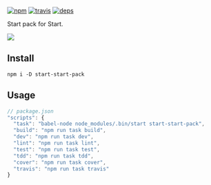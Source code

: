 [![npm](https://img.shields.io/npm/v/start-start-pack.svg?style=flat-square)](https://www.npmjs.com/package/start-start-pack)
[![travis](http://img.shields.io/travis/start-runner/start-pack.svg?style=flat-square)](https://travis-ci.org/start-runner/start-pack)
[![deps](https://img.shields.io/gemnasium/start-runner/start-pack.svg?style=flat-square)](https://gemnasium.com/start-runner/start-pack)

Start pack for Start.

![](http://funkyimg.com/i/27xdm.jpg)

## Install

```
npm i -D start-start-pack
```

## Usage

```js
// package.json
"scripts": {
  "task": "babel-node node_modules/.bin/start start-start-pack",
  "build": "npm run task build",
  "dev": "npm run task dev",
  "lint": "npm run task lint",
  "test": "npm run task test",
  "tdd": "npm run task tdd",
  "cover": "npm run task cover",
  "travis": "npm run task travis"
}
```
